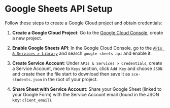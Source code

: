 # Google Sheets API Setup

Follow these steps to create a Google Cloud project and obtain credentials:

1. **Create a Google Cloud Project**: Go to the [Google Cloud Console](https://console.cloud.google.com/), create a new project.

2. **Enable Google Sheets API**: In the Google Cloud Console, go to the [`APIs & Services > Library`](https://console.cloud.google.com/apis/library) and search `google sheets api` and enable it.

3. **Create Service Account**: Under `APIs & Services > Credentials`, create a Service Account, move to `Keys` section, click `Add Key` and choose `JSON` and create then the file start to download then save it as `sce-students.json` in the root of your project.

4. **Share Sheet with Service Account**: Share your Google Sheet (linked to your Google Form) with the Service Account email (found in the JSON key: `client_email`).
